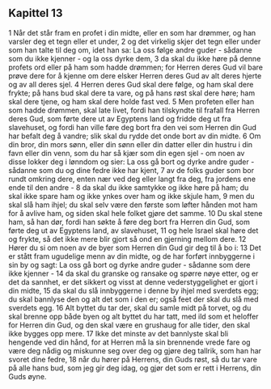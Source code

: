 ## Kapittel 13

1 Når det står fram en profet i din midte, eller en som har drømmer, og han varsler deg et tegn eller et under,
2 og det virkelig skjer det tegn eller under som han talte til deg om, idet han sa: La oss følge andre guder - sådanne som du ikke kjenner - og la oss dyrke dem,
3 da skal du ikke høre på denne profets ord eller på ham som hadde drømmen; for Herren deres Gud vil bare prøve dere for å kjenne om dere elsker Herren deres Gud av alt deres hjerte og av all deres sjel.
4 Herren deres Gud skal dere følge, og ham skal dere frykte; på hans bud skal dere ta vare, og på hans røst skal dere høre; ham skal dere tjene, og ham skal dere holde fast ved.
5 Men profeten eller han som hadde drømmen, skal late livet, fordi han tilskyndte til frafall fra Herren deres Gud, som førte dere ut av Egyptens land og fridde deg ut fra slavehuset, og fordi han ville føre deg bort fra den vei som Herren din Gud har befalt deg å vandre; slik skal du rydde det onde bort av din midte.
6 Om din bror, din mors sønn, eller din sønn eller din datter eller din hustru i din favn eller din venn, som du har så kjær som din egen sjel - om noen av disse lokker deg i lønndom og sier: La oss gå bort og dyrke andre guder - sådanne som du og dine fedre ikke har kjent,
7 av de folks guder som bor rundt omkring dere, enten nær ved deg eller langt fra deg, fra jordens ene ende til den andre -
8 da skal du ikke samtykke og ikke høre på ham; du skal ikke spare ham og ikke ynkes over ham og ikke skjule ham,
9 men du skal slå ham ihjel; du skal selv være den første som løfter hånden mot ham for å avlive ham, og siden skal hele folket gjøre det samme.
10 Du skal stene ham, så han dør, fordi han søkte å føre deg bort fra Herren din Gud, som førte deg ut av Egyptens land, av slavehuset,
11 og hele Israel skal høre det og frykte, så det ikke mere blir gjort så ond en gjerning mellom dere.
12 Hører du si om noen av de byer som Herren din Gud gir deg til å bo i:
13 Det er stått fram ugudelige menn av din midte, og de har forført innbyggerne i sin by og sagt: La oss gå bort og dyrke andre guder - sådanne som dere ikke kjenner -
14 da skal du granske og ransake og spørre nøye etter, og er det da sannhet, er det sikkert og visst at denne vederstyggelighet er gjort i din midte,
15 da skal du slå innbyggerne i denne by ihjel med sverdets egg; du skal bannlyse den og alt det som i den er; også feet der skal du slå med sverdets egg.
16 Alt byttet du tar der, skal du samle midt på torvet, og du skal brenne opp både byen og alt byttet du har tatt, med ild som et heloffer for Herren din Gud, og den skal være en grushaug for alle tider, den skal ikke bygges opp mere.
17 Ikke det minste av det bannlyste skal bli hengende ved din hånd, for at Herren må la sin brennende vrede fare og være deg nådig og miskunne seg over deg og gjøre deg tallrik, som han har svoret dine fedre,
18 når du hører på Herrens, din Guds røst, så du tar vare på alle hans bud, som jeg gir deg idag, og gjør det som er rett i Herrens, din Guds øyne.
